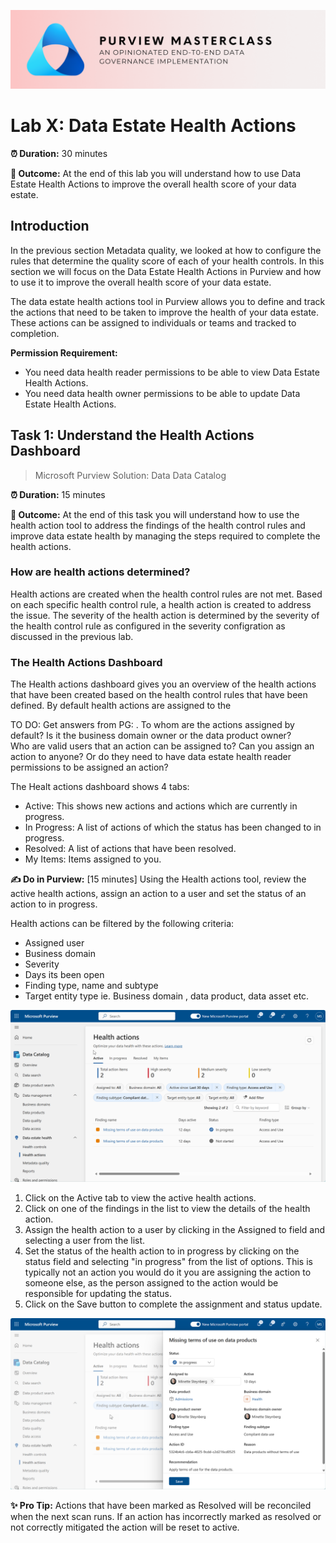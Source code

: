 ![Banner](./assets/banner.png)

# Lab X: Data Estate Health Actions
**⏰ Duration:** 30 minutes

**🎯 Outcome:** At the end of this lab you will understand how to use Data Estate Health Actions to improve the overall health score of your data estate.  

## Introduction
In the previous section Metadata quality, we looked at how to configure the rules that determine the quality score of each of your health controls. In this section we will focus on the Data Estate Health Actions in Purview and how to use it to improve the overall health score of your data estate.

The data estate health actions tool in Purview allows you to define and track the actions that need to be taken to improve the health of your data estate. These actions can be assigned to individuals or teams and tracked to completion.

**Permission Requirement:** 
- You need data health reader permissions to be able to view Data Estate Health Actions.
- You need data health owner permissions to be able to update Data Estate Health Actions.

## Task 1: Understand the Health Actions Dashboard

> Microsoft Purview Solution: Data Data Catalog 

**⏰ Duration:** 15 minutes

**🎯 Outcome:** At the end of this task you will understand how to use the health action tool to address the findings of the health control rules and improve data estate health by managing the steps required to complete the health actions. 

### How are health actions determined?
Health actions are created when the health control rules are not met. Based on each specific health control rule, a health action is created to address the issue. The severity of the health action is determined by the severity of the health control rule as configured in the severity configration as discussed in the previous lab. 

### The Health Actions Dashboard

The Health actions dashboard gives you an overview of the health actions that have been created based on the health control rules that have been defined. By default health actions are assigned to the 

TO DO: Get answers from PG: . To whom are the actions assigned by default?  Is it the business domain owner or the data product owner?  
Who are valid users that an action can be assigned to? Can you assign an action to anyone? Or do they need to have data estate health reader permissions to be assigned an action? 

The Healt actions dashboard shows 4 tabs:
- Active: This shows new actions and actions which are currently in progress.
- In Progress: A list of actions of which the status has been changed to in progress.
- Resolved: A list of actions that have been resolved.
- My Items: Items assigned to you.


**✍️ Do in Purview:** [15 minutes] Using the Health actions tool, review the active health actions, assign an action to a user and set the status of an action to in progress.

Health actions can be filtered by the following criteria:
- Assigned user
- Business domain
- Severity
- Days its been open
- Finding type, name and subtype
- Target entity type ie. Business domain , data product, data asset etc.

![Health actions dashboard](./assets/health-actions-dashboard.png)

1. Click on the Active tab to view the active health actions.
2. Click on one of the findings in the list to view the details of the health action.
3. Assign the health action to a user by clicking in the Assigned to field and selecting a user from the list.
4. Set the status of the health action to in progress by clicking on the status field and selecting "in progress" from the list of options. This is typically not an action you would do it you are assigning the action to someone else, as the person assigned to the action would be responsible for updating the status.
5. Click on the Save button to complete the assignment and status update. 


![Assign Health Action](./assets/assign-health-action.png)


**✨ Pro Tip:** Actions that have been marked as Resolved will be reconciled when the next scan runs. If an action has incorrectly marked as resolved or not correctly mitigated the action will be reset to active. 

